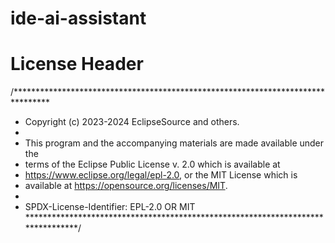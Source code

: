 # ide-ai-assistant
# License Header
/********************************************************************************
 * Copyright (c) 2023-2024 EclipseSource and others.
 *
 * This program and the accompanying materials are made available under the
 * terms of the Eclipse Public License v. 2.0 which is available at
 * https://www.eclipse.org/legal/epl-2.0, or the MIT License which is
 * available at https://opensource.org/licenses/MIT.
 *
 * SPDX-License-Identifier: EPL-2.0 OR MIT
 ********************************************************************************/
